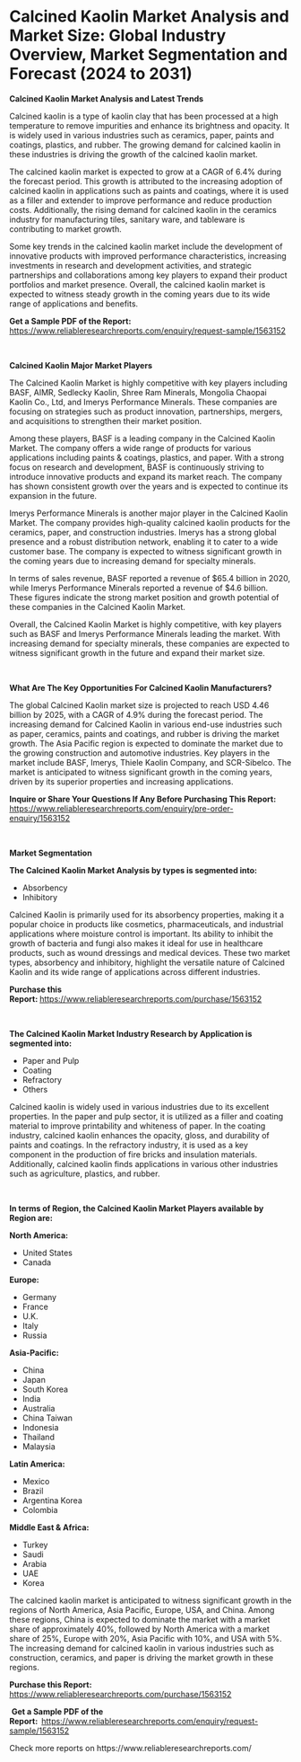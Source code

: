 <p><h1>Calcined Kaolin Market Analysis and Market Size: Global Industry Overview, Market Segmentation and Forecast (2024 to 2031)</h1></p><p><strong>Calcined Kaolin Market Analysis and Latest Trends</strong></p>
<p><p>Calcined kaolin is a type of kaolin clay that has been processed at a high temperature to remove impurities and enhance its brightness and opacity. It is widely used in various industries such as ceramics, paper, paints and coatings, plastics, and rubber. The growing demand for calcined kaolin in these industries is driving the growth of the calcined kaolin market.</p><p>The calcined kaolin market is expected to grow at a CAGR of 6.4% during the forecast period. This growth is attributed to the increasing adoption of calcined kaolin in applications such as paints and coatings, where it is used as a filler and extender to improve performance and reduce production costs. Additionally, the rising demand for calcined kaolin in the ceramics industry for manufacturing tiles, sanitary ware, and tableware is contributing to market growth.</p><p>Some key trends in the calcined kaolin market include the development of innovative products with improved performance characteristics, increasing investments in research and development activities, and strategic partnerships and collaborations among key players to expand their product portfolios and market presence. Overall, the calcined kaolin market is expected to witness steady growth in the coming years due to its wide range of applications and benefits.</p></p>
<p><strong>Get a Sample PDF of the Report:&nbsp;</strong> <a href="https://www.reliableresearchreports.com/enquiry/request-sample/1563152">https://www.reliableresearchreports.com/enquiry/request-sample/1563152</a></p>
<p>&nbsp;</p>
<p><strong>Calcined Kaolin Major Market Players</strong></p>
<p><p>The Calcined Kaolin Market is highly competitive with key players including BASF, AIMR, Sedlecky Kaolin, Shree Ram Minerals, Mongolia Chaopai Kaolin Co., Ltd, and Imerys Performance Minerals. These companies are focusing on strategies such as product innovation, partnerships, mergers, and acquisitions to strengthen their market position.</p><p>Among these players, BASF is a leading company in the Calcined Kaolin Market. The company offers a wide range of products for various applications including paints & coatings, plastics, and paper. With a strong focus on research and development, BASF is continuously striving to introduce innovative products and expand its market reach. The company has shown consistent growth over the years and is expected to continue its expansion in the future.</p><p>Imerys Performance Minerals is another major player in the Calcined Kaolin Market. The company provides high-quality calcined kaolin products for the ceramics, paper, and construction industries. Imerys has a strong global presence and a robust distribution network, enabling it to cater to a wide customer base. The company is expected to witness significant growth in the coming years due to increasing demand for specialty minerals.</p><p>In terms of sales revenue, BASF reported a revenue of $65.4 billion in 2020, while Imerys Performance Minerals reported a revenue of $4.6 billion. These figures indicate the strong market position and growth potential of these companies in the Calcined Kaolin Market.</p><p>Overall, the Calcined Kaolin Market is highly competitive, with key players such as BASF and Imerys Performance Minerals leading the market. With increasing demand for specialty minerals, these companies are expected to witness significant growth in the future and expand their market size.</p></p>
<p>&nbsp;</p>
<p><strong>What Are The Key Opportunities For Calcined Kaolin Manufacturers?</strong></p>
<p><p>The global Calcined Kaolin market size is projected to reach USD 4.46 billion by 2025, with a CAGR of 4.9% during the forecast period. The increasing demand for Calcined Kaolin in various end-use industries such as paper, ceramics, paints and coatings, and rubber is driving the market growth. The Asia Pacific region is expected to dominate the market due to the growing construction and automotive industries. Key players in the market include BASF, Imerys, Thiele Kaolin Company, and SCR-Sibelco. The market is anticipated to witness significant growth in the coming years, driven by its superior properties and increasing applications.</p></p>
<p><strong>Inquire or Share Your Questions If Any Before Purchasing This Report:</strong> <a href="https://www.reliableresearchreports.com/enquiry/pre-order-enquiry/1563152">https://www.reliableresearchreports.com/enquiry/pre-order-enquiry/1563152</a></p>
<p>&nbsp;</p>
<p><strong>Market Segmentation</strong></p>
<p><strong>The Calcined Kaolin Market Analysis by types is segmented into:</strong></p>
<p><ul><li>Absorbency</li><li>Inhibitory</li></ul></p>
<p><p>Calcined Kaolin is primarily used for its absorbency properties, making it a popular choice in products like cosmetics, pharmaceuticals, and industrial applications where moisture control is important. Its ability to inhibit the growth of bacteria and fungi also makes it ideal for use in healthcare products, such as wound dressings and medical devices. These two market types, absorbency and inhibitory, highlight the versatile nature of Calcined Kaolin and its wide range of applications across different industries.</p></p>
<p><strong>Purchase this Report:&nbsp;</strong><a href="https://www.reliableresearchreports.com/purchase/1563152">https://www.reliableresearchreports.com/purchase/1563152</a></p>
<p>&nbsp;</p>
<p><strong>The Calcined Kaolin Market Industry Research by Application is segmented into:</strong></p>
<p><ul><li>Paper and Pulp</li><li>Coating</li><li>Refractory</li><li>Others</li></ul></p>
<p><p>Calcined kaolin is widely used in various industries due to its excellent properties. In the paper and pulp sector, it is utilized as a filler and coating material to improve printability and whiteness of paper. In the coating industry, calcined kaolin enhances the opacity, gloss, and durability of paints and coatings. In the refractory industry, it is used as a key component in the production of fire bricks and insulation materials. Additionally, calcined kaolin finds applications in various other industries such as agriculture, plastics, and rubber.</p></p>
<p>&nbsp;</p>
<p><strong>In terms of Region, the Calcined Kaolin Market Players available by Region are:</strong></p>
<p>
    <p> <strong> North America: </strong>
        <ul>
            <li>United States</li>
            <li>Canada</li>
        </ul>
        </p> 
    <p> <strong> Europe: </strong>
        <ul>
            <li>Germany</li>
            <li>France</li>
            <li>U.K.</li>
            <li>Italy</li>
            <li>Russia</li>
        </ul>
        </p> 
    <p> <strong> Asia-Pacific: </strong>
        <ul>
            <li>China</li>
            <li>Japan</li>
            <li>South Korea</li>
            <li>India</li>
            <li>Australia</li>
            <li>China Taiwan</li>
            <li>Indonesia</li>
            <li>Thailand</li>
            <li>Malaysia</li>
        </ul>
        </p> 
    <p> <strong> Latin America: </strong>
        <ul>
            <li>Mexico</li>
            <li>Brazil</li>
            <li>Argentina Korea</li>
            <li>Colombia</li>
        </ul>
        </p> 
    <p> <strong> Middle East & Africa: </strong>
        <ul>
            <li>Turkey</li>
            <li>Saudi</li>
            <li>Arabia</li>
            <li>UAE</li>
            <li>Korea</li>
        </ul>
    </p>
    </p>
<p><p>The calcined kaolin market is anticipated to witness significant growth in the regions of North America, Asia Pacific, Europe, USA, and China. Among these regions, China is expected to dominate the market with a market share of approximately 40%, followed by North America with a market share of 25%, Europe with 20%, Asia Pacific with 10%, and USA with 5%. The increasing demand for calcined kaolin in various industries such as construction, ceramics, and paper is driving the market growth in these regions.</p></p>
<p><strong>Purchase this Report: </strong><a href="https://www.reliableresearchreports.com/purchase/1563152">https://www.reliableresearchreports.com/purchase/1563152</a></p>
<p>&nbsp;<strong>Get a Sample PDF of the Report:&nbsp;&nbsp;</strong><a href="https://www.reliableresearchreports.com/enquiry/request-sample/1563152">https://www.reliableresearchreports.com/enquiry/request-sample/1563152</a></p>
<p><strong></strong></p>
<p>Check more reports on https://www.reliableresearchreports.com/</p>